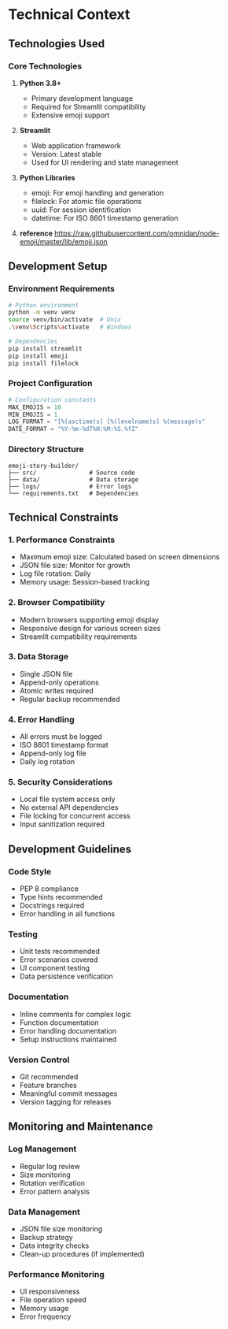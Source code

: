 # Technical Context

## Technologies Used

### Core Technologies
1. **Python 3.8+**
   - Primary development language
   - Required for Streamlit compatibility
   - Extensive emoji support

2. **Streamlit**
   - Web application framework
   - Version: Latest stable
   - Used for UI rendering and state management

3. **Python Libraries**
   - emoji: For emoji handling and generation
   - filelock: For atomic file operations
   - uuid: For session identification
   - datetime: For ISO 8601 timestamp generation

4. **reference**
https://raw.githubusercontent.com/omnidan/node-emoji/master/lib/emoji.json


## Development Setup

### Environment Requirements
```bash
# Python environment
python -m venv venv
source venv/bin/activate  # Unix
.\venv\Scripts\activate   # Windows

# Dependencies
pip install streamlit
pip install emoji
pip install filelock
```

### Project Configuration
```python
# Configuration constants
MAX_EMOJIS = 10
MIN_EMOJIS = 1
LOG_FORMAT = "[%(asctime)s] [%(levelname)s] %(message)s"
DATE_FORMAT = "%Y-%m-%dT%H:%M:%S.%fZ"
```

### Directory Structure
```
emoji-story-builder/
├── src/               # Source code
├── data/              # Data storage
├── logs/              # Error logs
└── requirements.txt   # Dependencies
```

## Technical Constraints

### 1. Performance Constraints
- Maximum emoji size: Calculated based on screen dimensions
- JSON file size: Monitor for growth
- Log file rotation: Daily
- Memory usage: Session-based tracking

### 2. Browser Compatibility
- Modern browsers supporting emoji display
- Responsive design for various screen sizes
- Streamlit compatibility requirements

### 3. Data Storage
- Single JSON file
- Append-only operations
- Atomic writes required
- Regular backup recommended

### 4. Error Handling
- All errors must be logged
- ISO 8601 timestamp format
- Append-only log file
- Daily log rotation

### 5. Security Considerations
- Local file system access only
- No external API dependencies
- File locking for concurrent access
- Input sanitization required

## Development Guidelines

### Code Style
- PEP 8 compliance
- Type hints recommended
- Docstrings required
- Error handling in all functions

### Testing
- Unit tests recommended
- Error scenarios covered
- UI component testing
- Data persistence verification

### Documentation
- Inline comments for complex logic
- Function documentation
- Error handling documentation
- Setup instructions maintained

### Version Control
- Git recommended
- Feature branches
- Meaningful commit messages
- Version tagging for releases

## Monitoring and Maintenance

### Log Management
- Regular log review
- Size monitoring
- Rotation verification
- Error pattern analysis

### Data Management
- JSON file size monitoring
- Backup strategy
- Data integrity checks
- Clean-up procedures (if implemented)

### Performance Monitoring
- UI responsiveness
- File operation speed
- Memory usage
- Error frequency
